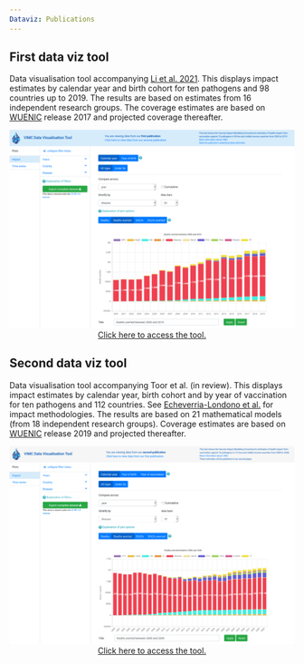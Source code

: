 ```yaml
---   
Dataviz: Publications     
---
```

## First data viz tool
Data visualisation tool accompanying [Li et al. 2021](https://www.thelancet.com/journals/lancet/article/PIIS0140-6736(20)32657-X/fulltext).
This displays impact estimates by calendar year and birth cohort for ten pathogens and 98 countries up to 2019. The results are based on estimates from 16 independent research groups. The coverage estimates are based on [WUENIC](https://apps.who.int/immunization_monitoring/globalsummary/timeseries/tswucoveragedtp3.html) release 2017 and projected coverage thereafter.
<p style="text-align: center;">
    <a href="https://montagu.vaccineimpact.org/2020/visualisation" target="_blank">
        <img src="/img/dataviz/dataviz_paper1.png" title="First data viz tool" alt="First data viz tool"/>
        Click here to access the tool.
    </a>
</p>

## Second data viz tool
Data visualisation tool accompanying Toor et al. (in review).
This displays impact estimates by calendar year, birth cohort and by year of vaccination for ten pathogens and 112 countries. See [Echeverria-Londono et al.]((https://www.medrxiv.org/content/10.1101/2021.01.08.21249378v1)) for impact methodologies. The results are based on 21 mathematical models (from 18 independent research groups). Coverage estimates are based on [WUENIC](https://apps.who.int/immunization_monitoring/globalsummary/timeseries/tswucoveragedtp3.html) release 2019 and projected thereafter.
<p style="text-align: center;">
    <a href="https://montagu.vaccineimpact.org/2021/visualisation" target="_blank">
        <img src="/img/dataviz/dataviz_paper2.png" title="Second data viz tool" alt="Second data viz tool"/>
        Click here to access the tool.
    </a>
</p>
